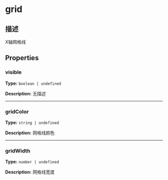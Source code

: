 # grid
## 描述
X轴网格线


## Properties

### visible

**Type:** `boolean | undefined`

**Description:**
无描述

---

### gridColor

**Type:** `string | undefined`

**Description:**
网格线颜色

---

### gridWidth

**Type:** `number | undefined`

**Description:**
网格线宽度